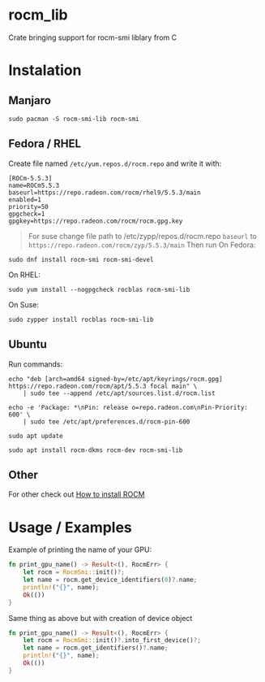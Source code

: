 # rocm_lib
Crate bringing support for rocm-smi liblary from C

# Instalation

## Manjaro
```
sudo pacman -S rocm-smi-lib rocm-smi
```

## Fedora / RHEL

Create file named `/etc/yum.repos.d/rocm.repo` and write it with:
```
[ROCm-5.5.3]
name=ROCm5.5.3
baseurl=https://repo.radeon.com/rocm/rhel9/5.5.3/main
enabled=1
priority=50
gpgcheck=1
gpgkey=https://repo.radeon.com/rocm/rocm.gpg.key
```
> For suse change file path to /etc/zypp/repos.d/rocm.repo `baseurl` to `https://repo.radeon.com/rocm/zyp/5.5.3/main` 
Then run 
On Fedora:
```
sudo dnf install rocm-smi rocm-smi-devel
```
On RHEL:
```
sudo yum install --nogpgcheck rocblas rocm-smi-lib
```
On Suse:
```
sudo zypper install rocblas rocm-smi-lib
```

## Ubuntu 

Run commands:
```
echo "deb [arch=amd64 signed-by=/etc/apt/keyrings/rocm.gpg] https://repo.radeon.com/rocm/apt/5.5.3 focal main" \
    | sudo tee --append /etc/apt/sources.list.d/rocm.list

echo -e 'Package: *\nPin: release o=repo.radeon.com\nPin-Priority: 600' \
    | sudo tee /etc/apt/preferences.d/rocm-pin-600

sudo apt update

sudo apt install rocm-dkms rocm-dev rocm-smi-lib
```

## Other
For other check out [How to install ROCM](https://docs.amd.com/en/docs-5.3.0/deploy/linux/os-native/install.html)

# Usage / Examples

Example of printing the name of your GPU:
```rust
fn print_gpu_name() -> Result<(), RocmErr> {
    let rocm = RocmSmi::init()?;
    let name = rocm.get_device_identifiers(0)?.name;
    println!("{}", name);
    Ok(())
}    
```

Same thing as above but with creation of device object
```rust
fn print_gpu_name() -> Result<(), RocmErr> {
    let rocm = RocmSmi::init()?.into_first_device()?;
    let name = rocm.get_identifiers()?.name;
    println!("{}", name);
    Ok(())
}    
```